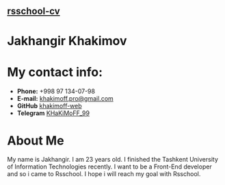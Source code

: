 ## [rsschool-cv]()

# Jakhangir Khakimov
# My contact info:
* **Phone:** +998 97 134-07-98
* **E-mail:** [khakimoff.pro@gmail.com]()
* **GitHub** [khakimoff-web]()
* **Telegram** [KHaKiMoFF_99](https://t.me/KHaKiMoFF_99)
# About Me
My name is Jakhangir. I am 23 years old. I finished the Tashkent University of Information Technologies recently. I want to be a Front-End developer and so i came to Rsschool. I hope i will reach my goal	with Rsschool.


